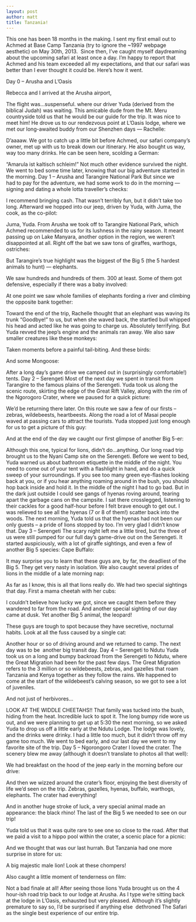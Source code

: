 ```yaml
---
layout: post
author: matt
title: Tanzania!
---
```


This one has been 18 months in the making.
I sent my first email out to Achmed at Base Camp Tanzania (try to ignore the ~1997 webpage aesthetic) on May 30th, 2013.  Since then, I’ve caught myself daydreaming about the upcoming safari at least once a day.
I’m happy to report that Achmed and his team exceeded all my expectations, and that our safari was better than I ever thought it could be.
Here’s how it went.

Day 0 – Arusha and L’Oasis

Rebecca and I arrived at the Arusha airport,

The flight was…suspenseful.
where our driver Yuda (derived from the biblical Judah) was waiting. This amicable dude from the Mt. Meru countryside told us that he would be our guide for the trip. It was nice to meet him!
He drove us to our rendezvous point at L’Oasis lodge, where we met our long-awaited buddy from our Shenzhen days — Rachelle:

D’aaaaw.
We got to catch up a little bit before Achmed, our safari company’s owner, met up with us to break down our itinerary.
He also bought us way, way too many drinks. He can be seen here, scolding a German:

“Amarula ist kaltisch schleim!”
Not much other evidence survived the night.
We went to bed some time later, knowing that our big adventure started in the morning.
Day 1 – Arusha and Tarangire National Park
But since we had to pay for the adventure, we had some work to do in the morning — signing and dating a whole lotta traveller’s checks:

I recommend bringing cash.
That wasn’t terribly fun, but it didn’t take too long. Afterward we hopped into our jeep, driven by Yuda, with Juma, the cook, as the co-pilot:

Juma, Yuda.
From Arusha we took off to Tarangire National Park, which Achmed recommended to us for its lushness in the rainy season.
It meant passing up on Lake Manyara, another option in the region, we weren’t disappointed at all.
Right off the bat we saw tons of giraffes, warthogs, ostriches:


But Tarangire’s true highlight was the biggest of the Big 5 (the 5 hardest animals to hunt) — elephants.


We saw hundreds and hundreds of them. 300 at least. Some of them got defensive, especially if there was a baby involved:

At one point we saw whole families of elephants fording a river and climbing the opposite bank together:


Toward the end of the trip, Rachelle thought that an elephant was waving its trunk “Goodbye!” to us, but when she waved back, the startled bull whipped his head and acted like he was going to charge us. Absolutely terrifying. But Yuda revved the jeep’s engine and the animals ran away.
We also saw smaller creatures like these monkeys:

Taken moments before a painful tail-biting.
And these birds:

And some Mongoose:

After a long day’s game drive we camped out in (surprisingly comfortable!) tents.
Day 2 – Serengeti
Most of the next day we spent in transit from Tarangire to the famous plains of the Serengeti.
Yuda took us along the scenic route, skirting the edge of the Great Rift Valley, along with the rim of the Ngorogoro Crater, where we paused for a quick picture:

We’d be returning there later.
On this route we saw a few of our firsts – zebras, wildebeests, heartbeests.
Along the road a lot of Masai people waved at passing cars to attract the tourists. Yuda stopped just long enough for us to get a picture of this guy:

And at the end of the day we caught our first glimpse of another Big 5-er:

Although this one, typical for lions, didn’t do…anything.
Our long road trip brought us to the Nyani Camp site on the Serengeti. Before we went to bed, Yuda warned us about bathroom etiquette in the middle of the night.
You need to come out of your tent with a flashlight in hand, and do a quick sweep of your surroundings. If you see too many green eye-flashes looking back at you, or if you hear anything roaming around in the bush, you should hop back inside and hold it.
In the middle of the night I had to go bad. But in the dark just outside I could see gangs of hyenas roving around, tearing apart the garbage cans on the campsite. I sat there crosslegged, listening to their cackles for a good half-hour before I felt brave enough to get out. I was relieved to see all the hyenas (7 or 8 of them!) scatter back into the woods.
The next morning, Yuda told us that the hyenas had not been our only guests – a pride of lions stopped by too. I’m very glad I didn’t know that.
Day 3 – Serengeti
The scary night left me a little tired, but the three of us were still pumped for our full day’s game-drive out on the Serengeti.
It started auspiciously, with a lot of giraffe sightings, and even a few of another Big 5 species: Cape Buffalo:

It may surprise you to learn that these guys are, by far, the deadliest of the Big 5. They get very nasty in isolation.
We also caught several prides of lions in the middle of a late morning nap:

As far as I know, this is all that lions really do.
We had two special sightings that day. First a mama cheetah with her cubs:

I couldn’t believe how lucky we got, since we caught them before they wandered to far from the road.
And another special sighting of our day came at dusk. Yet another Big 5 animal, the leopard!

These guys are tough to spot because they have secretive, nocturnal habits. Look at all the fuss caused by a single cat:

Another hour or so of driving around and we returned to camp. The next day was to be  another big transit day.
Day 4 – Serengeti to Ndutu
Yuda took us on a long and bumpy backroad from the Serengeti to Ndutu, where the Great Migration had been for the past few days.
The Great Migration refers to the 3 million or so wildebeests, zebras, and gazelles that roam Tanzania and Kenya together as they follow the rains.
We happened to come at the start of the wildebeest’s calving season, so we got to see a lot of juveniles.

And not just of herbivores…

LOOK AT THE WIDDLE CHEETAHS!!
That family was tucked into the bush, hiding from the heat. Incredible luck to spot it.
The long bumpy ride wore us out, and we were planning to get up at 5:30 the next morning, so we asked Yuda to drop us off a little early at the Ndutu Lodge.
The lodge was lovely, and the drinks were drinky. I had a little too much, but it didn’t throw off my game too much. We went to bed early, and our last day we went to my favorite site of the trip.
Day 5 – Ngorongoro Crater
I loved the crater. The scenery blew me away (although it doesn’t translate to photos all that well):

We had breakfast on the hood of the jeep early in the morning before our drive:

And then we wizzed around the crater’s floor, enjoying the best diversity of life we’d seen on the trip. Zebras, gazelles, hyenas, buffalo, warthogs, elephants. The crater had everything!

And in another huge stroke of luck, a very special animal made an appearance: the black rhino! The last of the Big 5 we needed to see on our trip!

Yuda told us that it was quite rare to see one so close to the road.
After that we paid a visit to a hippo pool within the crater, a scenic place for a picnic:



And we thought that was our last hurrah. But Tanzania had one more surprise in store for us:

A big majestic male lion!
Look at these chompers!

Also caught a little moment of tenderness on film:

Not a bad finale at all!
After seeing those lions Yuda brought us on the 4 hour-ish road trip back to our lodge at Arusha. As I type we’re sitting back at the lodge in L’Oasis, exhausted but very pleased.
Although it’s slightly premature to say so, I’d be surprised if anything else  dethroned The Safari as the single best experience of our entire trip.


